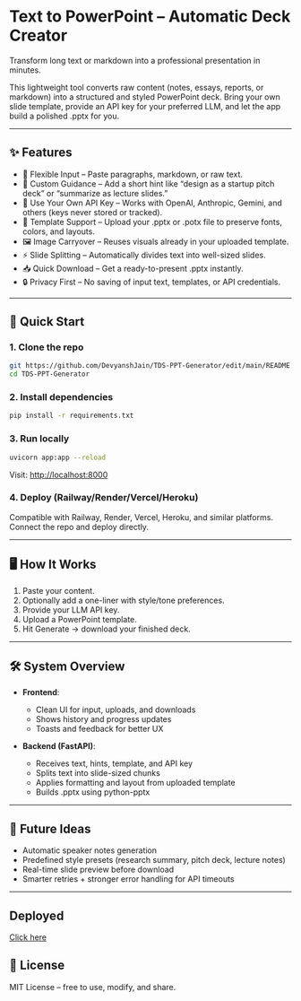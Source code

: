 
# Text to PowerPoint – Automatic Deck Creator

Transform long text or markdown into a professional presentation in minutes.

This lightweight tool converts raw content (notes, essays, reports, or markdown) into a structured and styled PowerPoint deck. Bring your own slide template, provide an API key for your preferred LLM, and let the app build a polished .pptx for you.

---

## ✨ Features

* 📝 Flexible Input – Paste paragraphs, markdown, or raw text.
* 🎯 Custom Guidance – Add a short hint like “design as a startup pitch deck” or “summarize as lecture slides.”
* 🔐 Use Your Own API Key – Works with OpenAI, Anthropic, Gemini, and others (keys never stored or tracked).
* 🎨 Template Support – Upload your .pptx or .potx file to preserve fonts, colors, and layouts.
* 🖼️ Image Carryover – Reuses visuals already in your uploaded template.
* ⚡ Slide Splitting – Automatically divides text into well-sized slides.
* 📥 Quick Download – Get a ready-to-present .pptx instantly.
* 🔒 Privacy First – No saving of input text, templates, or API credentials.

---

## 🚀 Quick Start

### 1. Clone the repo

```bash
git https://github.com/DevyanshJain/TDS-PPT-Generator/edit/main/README.md
cd TDS-PPT-Generator
```

### 2. Install dependencies

```bash
pip install -r requirements.txt
```

### 3. Run locally

```bash
uvicorn app:app --reload
```

Visit: [http://localhost:8000](http://localhost:8000)

### 4. Deploy (Railway/Render/Vercel/Heroku)

Compatible with Railway, Render, Vercel, Heroku, and similar platforms. Connect the repo and deploy directly.

---

## 🖥️ How It Works

1. Paste your content.
2. Optionally add a one-liner with style/tone preferences.
3. Provide your LLM API key.
4. Upload a PowerPoint template.
5. Hit Generate → download your finished deck.

---

## 🛠️ System Overview

* **Frontend**:

  * Clean UI for input, uploads, and downloads
  * Shows history and progress updates
  * Toasts and feedback for better UX

* **Backend (FastAPI)**:

  * Receives text, hints, template, and API key
  * Splits text into slide-sized chunks
  * Applies formatting and layout from uploaded template
  * Builds .pptx using python-pptx

---

## 🌟 Future Ideas

* Automatic speaker notes generation
* Predefined style presets (research summary, pitch deck, lecture notes)
* Real-time slide preview before download
* Smarter retries + stronger error handling for API timeouts

---

## Deployed
[Click here](https://tds-ppt-generator-2.onrender.com/)

## 📄 License

MIT License – free to use, modify, and share.


